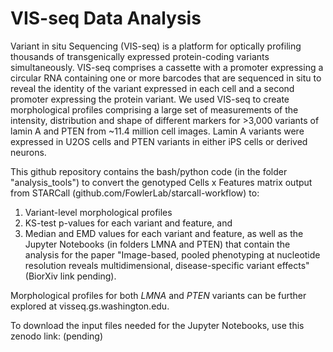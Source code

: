 # VIS-seq Data Analysis
Variant in situ Sequencing (VIS-seq) is a platform for optically profiling thousands of transgenically expressed protein-coding variants simultaneously. VIS-seq comprises a cassette with a promoter expressing a circular RNA containing one or more barcodes that are sequenced in situ to reveal the identity of the variant expressed in each cell and a second promoter expressing the protein variant. We used VIS-seq to create morphological profiles comprising a large set of measurements of the intensity, distribution and shape of different markers for >3,000 variants of lamin A and PTEN from ~11.4 million cell images. Lamin A variants were expressed in U2OS cells and PTEN variants in either iPS cells or derived neurons.

This github repository contains the bash/python code (in the folder "analysis_tools") to convert the genotyped Cells x Features matrix output from STARCall (github.com/FowlerLab/starcall-workflow) to:
  1) Variant-level morphological profiles
  2) KS-test p-values for each variant and feature, and
  3) Median and EMD values for each variant and feature,
as well as the Jupyter Notebooks (in folders LMNA and PTEN) that contain the analysis for the paper "Image-based, pooled phenotyping at nucleotide resolution reveals multidimensional, disease-specific variant effects" (BiorXiv link pending).

Morphological profiles for both _LMNA_ and _PTEN_ variants can be further explored at visseq.gs.washington.edu.

To download the input files needed for the Jupyter Notebooks, use this zenodo link: (pending)
